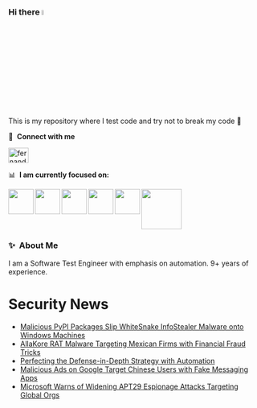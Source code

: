 ### Hi there <a href="https://www.gautamkrishnar.com/"><img src="https://media.giphy.com/media/hvRJCLFzcasrR4ia7z/giphy.gif" width="5%"></a>
This is my repository where I test code and try not to break my code :rofl:

🔗 &nbsp;**Connect with me**
<p align="left">
<a href="https://linkedin.com/in/fernandorlcruz" target="blank"><img align="center" src="https://raw.githubusercontent.com/rahuldkjain/github-profile-readme-generator/master/src/images/icons/Social/linked-in-alt.svg" alt="fernando cruz" height="30" width="40" /></a>
  
📊 &nbsp;**I am currently focused on:**

<img align="left" width='50' height='50' src="https://cdn.jsdelivr.net/gh/devicons/devicon/icons/python/python-original-wordmark.svg" />
<img align="left" width='50' height='50' src="https://cdn.jsdelivr.net/gh/devicons/devicon/icons/csharp/csharp-original.svg" />
<img align="left" width='50' height='50' src="https://cdn.jsdelivr.net/gh/devicons/devicon/icons/jenkins/jenkins-original.svg" />
<img align="left" width='50' height='50' src="https://specflow.org/wp-content/uploads/2021/05/SpecFlow-Icon.png" />
<img align="left" width='50' height='50' src="https://www.svgrepo.com/show/306098/githubactions.svg" />
<img width='80' height='80' src="https://cdn2.vectorstock.com/i/1000x1000/64/81/security-testing-concept-icon-safety-audit-key-vector-29166481.jpg" />
          
          
  
### ✨&nbsp; About Me

I am a Software Test Engineer with emphasis on automation. 9+ years of experience.

# Security News
<!-- BLOG-POST-LIST:START -->
- [Malicious PyPI Packages Slip WhiteSnake InfoStealer Malware onto Windows Machines](https://thehackernews.com/2024/01/malicious-pypi-packages-slip-whitesnake.html)
- [AllaKore RAT Malware Targeting Mexican Firms with Financial Fraud Tricks](https://thehackernews.com/2024/01/allakore-rat-malware-targeting-mexican.html)
- [Perfecting the Defense-in-Depth Strategy with Automation](https://thehackernews.com/2024/01/perfecting-defense-in-depth-strategy.html)
- [Malicious Ads on Google Target Chinese Users with Fake Messaging Apps](https://thehackernews.com/2024/01/malicious-ads-on-google-target-chinese.html)
- [Microsoft Warns of Widening APT29 Espionage Attacks Targeting Global Orgs](https://thehackernews.com/2024/01/microsoft-warns-of-widening-apt29.html)
<!-- BLOG-POST-LIST:END -->
